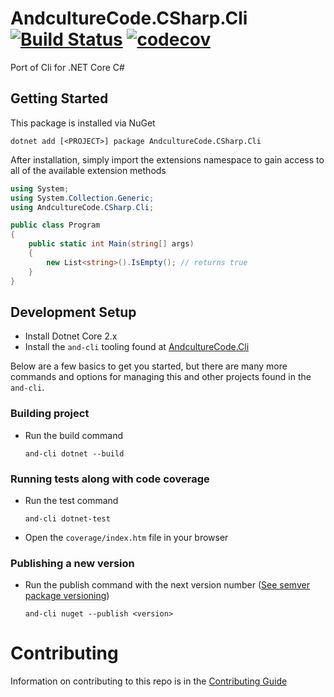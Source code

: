 # AndcultureCode.CSharp.Cli [![Build Status](https://travis-ci.org/AndcultureCode/AndcultureCode.CSharp.Cli.svg?branch=master)](https://travis-ci.org/AndcultureCode/AndcultureCode.CSharp.Cli) [![codecov](https://codecov.io/gh/AndcultureCode/AndcultureCode.CSharp.Cli/branch/master/graph/badge.svg)](https://codecov.io/gh/AndcultureCode/AndcultureCode.CSharp.Cli)
Port of Cli for .NET Core C#

## Getting Started
This package is installed via NuGet
```
dotnet add [<PROJECT>] package AndcultureCode.CSharp.Cli
```

After installation, simply import the extensions namespace to gain access
to all of the available extension methods
```csharp
using System;
using System.Collection.Generic;
using AndcultureCode.CSharp.Cli;

public class Program
{
    public static int Main(string[] args)
    {
        new List<string>().IsEmpty(); // returns true
    }
}
```

## Development Setup

* Install Dotnet Core 2.x
* Install the `and-cli` tooling found at [AndcultureCode.Cli](https://github.com/AndcultureCode/AndcultureCode.Cli)

Below are a few basics to get you started, but there are many more commands and options for managing this and other projects found in the `and-cli`.

### Building project
* Run the build command
    ```
    and-cli dotnet --build
    ```

### Running tests along with code coverage
* Run the test command
    ```
    and-cli dotnet-test
    ```
* Open the `coverage/index.htm` file in your browser

### Publishing a new version
* Run the publish command with the next version number ([See semver package versioning](https://docs.microsoft.com/en-us/nuget/concepts/package-versioning))
    ```
    and-cli nuget --publish <version>
    ```


Contributing
======

Information on contributing to this repo is in the [Contributing Guide](CONTRIBUTING.md)